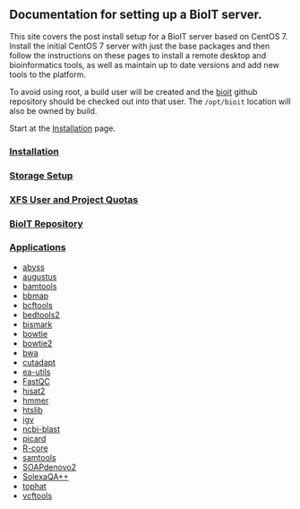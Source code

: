 ## Documentation for setting up a BioIT server.

This site covers the post install setup for a BioIT server based on CentOS 7. Install the initial CentOS 7 server with just the base packages and then follow the instructions on these pages to install a remote desktop and bioinformatics tools, as well as maintain up to date versions and add new tools to the platform.

To avoid using root, a build user will be created and the [bioit](https://github.com/shanesturrock/bioit) github repository should be checked out into that user. The `/opt/bioit` location will also be owned by build. 

Start at the [Installation](Installation.md) page.

### [Installation](Installation.md)
### [Storage Setup](Storage-Setup.md)
### [XFS User and Project Quotas](XFS-User-and-Project-Quotas.md)
### [BioIT Repository](BioIT-repository.md)
### [Applications](Applications.md)
* [abyss](abyss.md)
* [augustus](augustus.md)
* [bamtools](bamtools.md)
* [bbmap](bbmap.md)
* [bcftools](bcftools.md)
* [bedtools2](bedtools2.md)
* [bismark](bismark.md)
* [bowtie](bowtie.md)
* [bowtie2](bowtie2.md)
* [bwa](bwa.md)
* [cutadapt](cutadapt.md)
* [ea-utils](ea-utils.md)
* [FastQC](FastQC.md)
* [hisat2](hisat2.md)
* [hmmer](hmmer.md)
* [htslib](htslib.md)
* [igv](igv.md)
* [ncbi-blast](ncbi-blast.md)
* [picard](picard.md)
* [R-core](R-core.md)
* [samtools](samtools.md)
* [SOAPdenovo2](SOAPdenovo2.md)
* [SolexaQA++](SolexaQA.md)
* [tophat](tophat.md)
* [vcftools](vcftools.md)
